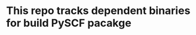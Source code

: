 This repo tracks dependent binaries for build PySCF pacakge
===========================================================
